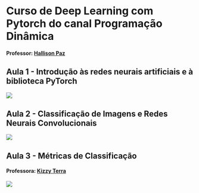 # Curso de Deep Learning com Pytorch do canal Programação Dinâmica

#### Professor: [Hallison Paz](https://www.linkedin.com/in/hallpaz/)


## Aula 1 - Introdução às redes neurais artificiais e à biblioteca PyTorch

[<img src="https://img.youtube.com/vi/cGxv8tOaA7I/maxresdefault.jpg">](https://youtu.be/cGxv8tOaA7I)


## Aula 2 - Classificação de Imagens e Redes Neurais Convolucionais

[<img src="https://img.youtube.com/vi/doT7koXt9vw/maxresdefault.jpg">](https://youtu.be/doT7koXt9vw)

## Aula 3 - Métricas de Classificação

#### Professora: [Kizzy Terra](https://www.linkedin.com/in/kizzyterra/)

[<img src="https://img.youtube.com/vi/ePZswmBSLvc/maxresdefault.jpg">](https://youtu.be/ePZswmBSLvc)
